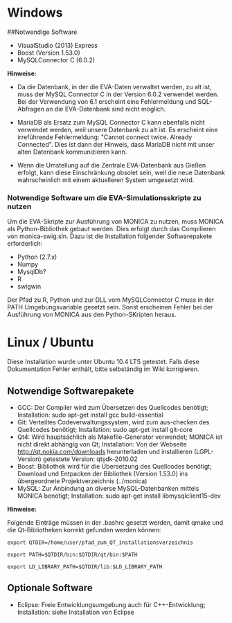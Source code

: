 # Windows

##Notwendige Software

* VisualStudio (2013) Express
* Boost (Version 1.53.0)
* MySQLConnector C (6.0.2) 

**Hinweise:**

* Da die Datenbank, in der die EVA-Daten verwaltet werden, zu alt ist, muss der MySQL Connector C in der Version 6.0.2 verwendet werden. Bei der Verwendung von 6.1 erscheint eine Fehlermeldung und SQL-Abfragen an die EVA-Datenbank sind nicht möglich.

* MariaDB als Ersatz zum MySQL Connector C kann ebenfalls nicht verwendet werden, weil unsere Datenbank zu alt ist. Es erscheint eine irreführende Fehlermeldung: "Cannot connect twice. Already Connected". Dies ist dann der Hinweis, dass MariaDB nicht mit unser alten Datenbank kommunizieren kann.

* Wenn die Umstellung auf die Zentrale EVA-Datenbank aus Gießen erfolgt, kann diese Einschränkung obsolet sein, weil die neue Datenbank wahrscheinlich mit einem aktuelleren System umgesetzt wird.

### Notwendige Software um die EVA-Simulationsskripte zu nutzen

Um die EVA-Skripte zur Ausführung von MONICA zu nutzen, muss MONICA als Python-Bibliothek gebaut werden. Dies erfolgt durch das Compilieren von monica-swig.sln. Dazu ist die Installation folgender Softwarepakete erforderlich:

* Python (2.7.x)
* Numpy
* MysqlDb? 
* R
* swigwin 

Der Pfad zu R, Python und zur DLL vom MySQLConnector C muss in der PATH Umgebungsvariable gesetzt sein. Sonst erscheinen Fehler bei der Ausführung von MONICA aus den Python-SKripten heraus. 

# Linux / Ubuntu

Diese Installation wurde unter Ubuntu 10.4 LTS getestet. Falls diese Dokumentation Fehler enthält, bitte selbständig im Wiki korrigieren.

## Notwendige Softwarepakete

* GCC: Der Compiler wird zum Übersetzen des Quellcodes benötigt; Installation: sudo apt-get install gcc build-essential 
* Git: Verteiltes Codeverwaltungssystem, wird zum aus-checken des Quellcodes benötigt; Installation: sudo apt-get install git-core 
* Qt4: Wird hauptsächlich als Makefile-Generator verwendet; MONICA ist nicht direkt abhängig von Qt; Installation: Von der Webseite  http://qt.nokia.com/downloads herunterladen und installieren (LGPL-Version) getestete Version: qtsdk-2010.02
* Boost: Bibliothek wird für die Übersetzung des Quellcodes benötigt; Download und Entpacken der Bibliothek (Version 1.53.0) ins übergeordnete Projektverzeichnis (../monica)
* MySQL: Zur Anbindung an diverse MySQL-Datenbanken mittels MONICA benötigt; Installation: sudo apt-get install libmysqlclient15-dev 

**Hinweise:**

Folgende Einträge müssen in der .bashrc gesetzt werden, damit qmake und die Qt-Bibliotheken korrekt gefunden werden können:

``export QTDIR=/home/user/pfad_zum_QT_installationsverzeichnis``

``export PATH=$QTDIR/bin:$QTDIR/qt/bin:$PATH``

``export LD_LIBRARY_PATH=$QTDIR/lib:$LD_LIBRARY_PATH``

    

## Optionale Software

* Eclipse: Freie Entwicklungsumgebung auch für C++-Entwicklung; Installation: siehe Installation von Eclipse 